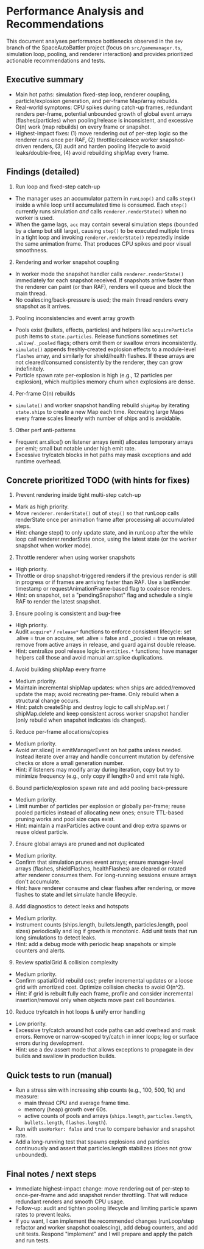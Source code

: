 # Performance Analysis and Recommendations

This document analyses performance bottlenecks observed in the `dev` branch of the SpaceAutoBattler project (focus on `src/gamemanager.ts`, simulation loop, pooling, and renderer interaction) and provides prioritized actionable recommendations and tests.

## Executive summary

- Main hot paths: simulation fixed-step loop, renderer coupling, particle/explosion generation, and per-frame Map/array rebuilds.
- Real-world symptoms: CPU spikes during catch-up frames, redundant renders per-frame, potential unbounded growth of global event arrays (flashes/particles) when pooling/release is inconsistent, and excessive O(n) work (map rebuilds) on every frame or snapshot.
- Highest-impact fixes: (1) move rendering out of per-step logic so the renderer runs once per RAF, (2) throttle/coalesce worker snapshot-driven renders, (3) audit and harden pooling lifecycle to avoid leaks/double-free, (4) avoid rebuilding shipMap every frame.

## Findings (detailed)

1. Run loop and fixed-step catch-up

- The manager uses an accumulator pattern in `runLoop()` and calls `step()` inside a while loop until accumulated time is consumed. Each `step()` currently runs simulation _and_ calls `renderer.renderState()` when no worker is used.
- When the game lags, `acc` may contain several simulation steps (bounded by a clamp but still large), causing `step()` to be executed multiple times in a tight loop and invoking `renderer.renderState()` repeatedly inside the same animation frame. That produces CPU spikes and poor visual smoothness.

2. Rendering and worker snapshot coupling

- In worker mode the snapshot handler calls `renderer.renderState()` immediately for each snapshot received. If snapshots arrive faster than the renderer can paint (or than RAF), renders will queue and block the main thread.
- No coalescing/back-pressure is used; the main thread renders every snapshot as it arrives.

3. Pooling inconsistencies and event array growth

- Pools exist (bullets, effects, particles) and helpers like `acquireParticle` push items to `state.particles`. Release functions sometimes set `.alive`/`._pooled` flags; others omit them or swallow errors inconsistently.
- `simulate()` appends freshly-created explosion effects to a module-level `flashes` array, and similarly for shield/health flashes. If these arrays are not cleared/consumed consistently by the renderer, they can grow indefinitely.
- Particle spawn rate per-explosion is high (e.g., 12 particles per explosion), which multiplies memory churn when explosions are dense.

4. Per-frame O(n) rebuilds

- `simulate()` and worker snapshot handling rebuild `shipMap` by iterating `state.ships` to create a new Map each time. Recreating large Maps every frame scales linearly with number of ships and is avoidable.

5. Other perf anti-patterns

- Frequent arr.slice() on listener arrays (emit) allocates temporary arrays per emit; small but notable under high emit rate.
- Excessive try/catch blocks in hot paths may mask exceptions and add runtime overhead.

## Concrete prioritized TODO (with hints for fixes)

1. Prevent rendering inside tight multi-step catch-up

- Mark as high priority.
- Move `renderer.renderState()` out of `step()` so that runLoop calls renderState once per animation frame after processing all accumulated steps.
- Hint: change step() to only update state, and in runLoop after the while loop call renderer.renderState once, using the latest state (or the worker snapshot when worker mode).

2. Throttle renderer when using worker snapshots

- High priority.
- Throttle or drop snapshot-triggered renders if the previous render is still in progress or if frames are arriving faster than RAF. Use a lastRender timestamp or requestAnimationFrame-based flag to coalesce renders.
- Hint: on snapshot, set a "pendingSnapshot" flag and schedule a single RAF to render the latest snapshot.

3. Ensure pooling is consistent and bug-free

- High priority.
- Audit `acquire*` / `release*` functions to enforce consistent lifecycle: set .alive = true on acquire, set .alive = false and .\_pooled = true on release, remove from active arrays in release, and guard against double release.
- Hint: centralize pool release logic in `entities.*` functions; have manager helpers call those and avoid manual arr.splice duplications.

4. Avoid building shipMap every frame

- Medium priority.
- Maintain incremental shipMap updates: when ships are added/removed update the map; avoid recreating per-frame. Only rebuild when a structural change occurs.
- Hint: patch createShip and destroy logic to call shipMap.set / shipMap.delete and keep consistent across worker snapshot handler (only rebuild when snapshot indicates ids changed).

5. Reduce per-frame allocations/copies

- Medium priority.
- Avoid arr.slice() in emitManagerEvent on hot paths unless needed. Instead iterate over array and handle concurrent mutation by defensive checks or store a small generation number.
- Hint: if listeners may modify array during iteration, copy but try to minimize frequency (e.g., only copy if length>0 and emit rate high).

6. Bound particle/explosion spawn rate and add pooling back-pressure

- Medium priority.
- Limit number of particles per explosion or globally per-frame; reuse pooled particles instead of allocating new ones; ensure TTL-based pruning works and pool size caps exist.
- Hint: maintain a maxParticles active count and drop extra spawns or reuse oldest particle.

7. Ensure global arrays are pruned and not duplicated

- Medium priority.
- Confirm that simulation prunes event arrays; ensure manager-level arrays (flashes, shieldFlashes, healthFlashes) are cleared or rotated after renderer consumes them. For long-running sessions ensure arrays don't accumulate.
- Hint: have renderer consume and clear flashes after rendering, or move flashes to state and let simulate handle lifecycle.

8. Add diagnostics to detect leaks and hotspots

- Medium priority.
- Instrument counts (ships.length, bullets.length, particles.length, pool sizes) periodically and log if growth is monotonic. Add unit tests that run long simulations to detect leaks.
- Hint: add a debug mode with periodic heap snapshots or simple counters and alerts.

9. Review spatialGrid & collision complexity

- Medium priority.
- Confirm spatialGrid rebuild cost; prefer incremental updates or a loose grid with amortized cost. Optimize collision checks to avoid O(n^2).
- Hint: if grid is rebuilt fully each frame, profile and consider incremental insertion/removal only when objects move past cell boundaries.

10. Reduce try/catch in hot loops & unify error handling

- Low priority.
- Excessive try/catch around hot code paths can add overhead and mask errors. Remove or narrow-scoped try/catch in inner loops; log or surface errors during development.
- Hint: use a dev assert mode that allows exceptions to propagate in dev builds and swallow in production builds.

## Quick tests to run (manual)

- Run a stress sim with increasing ship counts (e.g., 100, 500, 1k) and measure:
  - main thread CPU and average frame time.
  - memory (heap) growth over 60s.
  - active counts of pools and arrays (`ships.length`, `particles.length`, `bullets.length`, `flashes.length`).
- Run with `useWorker: false` and `true` to compare behavior and snapshot rate.
- Add a long-running test that spawns explosions and particles continuously and assert that particles.length stabilizes (does not grow unbounded).

## Final notes / next steps

- Immediate highest-impact change: move rendering out of per-step to once-per-frame and add snapshot render throttling. That will reduce redundant renders and smooth CPU usage.
- Follow-up: audit and tighten pooling lifecycle and limiting particle spawn rates to prevent leaks.
- If you want, I can implement the recommended changes (runLoop/step refactor and worker snapshot coalescing), add debug counters, and add unit tests. Respond "implement" and I will prepare and apply the patch and run tests.
